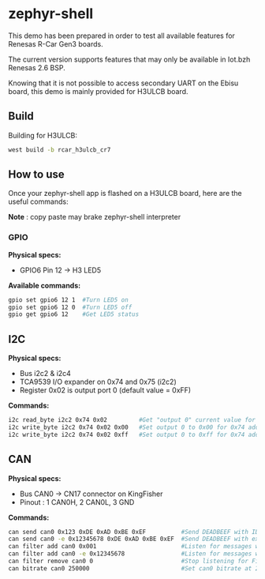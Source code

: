 # zephyr-shell

This demo has been prepared in order to test all available features for Renesas R-Car Gen3 boards.

The current version supports features that may only be available in Iot.bzh Renesas 2.6 BSP.

Knowing that it is not possible to access secondary UART on the Ebisu board, this demo is mainly provided for H3ULCB board.

## Build

Building for H3ULCB:

```bash
west build -b rcar_h3ulcb_cr7
```

## How to use

Once your zephyr-shell app is flashed on a H3ULCB board, here are the useful commands:

__Note__ : copy paste may brake zephyr-shell interpreter

### GPIO

__Physical specs:__

- GPIO6 Pin 12 -> H3 LED5

__Available commands:__

```bash
gpio set gpio6 12 1  #Turn LED5 on
gpio set gpio6 12 0  #Turn LED5 off
gpio get gpio6 12    #Get LED5 status
```

## I2C

__Physical specs:__

- Bus i2c2 & i2c4
- TCA9539 I/O expander on 0x74 and 0x75 (i2c2)
- Register 0x02 is output port 0 (default value = 0xFF)

__Commands:__

```bash
i2c read_byte i2c2 0x74 0x02         #Get "output 0" current value for 0x74 addressed TCA9539
i2c write_byte i2c2 0x74 0x02 0x00   #Set output 0 to 0x00 for 0x74 addressed TCA9539
i2c write_byte i2c2 0x74 0x02 0xff   #Set output 0 to 0xff for 0x74 addressed TCA9539
```

## CAN

__Physical specs:__

- Bus CAN0 -> CN17 connector on KingFisher
- Pinout : 1 CAN0H, 2 CAN0L, 3 GND

__Commands:__

```bash
can send can0 0x123 0xDE 0xAD 0xBE 0xEF          #Send DEADBEEF with ID=0x123 on can0
can send can0 -e 0x12345678 0xDE 0xAD 0xBE 0xEF  #Send DEADBEEF with extID=0x12345678 on can0
can filter add can0 0x001                        #Listen for messages with ID=0x001 on can0 (Return Filter ID)
can filter add can0 -e 0x12345678                #Listen for messages with ID=0x12345678 on can0 (Return Filter ID)
can filter remove can0 0                         #Stop listening for Filter 0
can bitrate can0 250000                          #Set can0 bitrate at 250000 kbit/s
```
